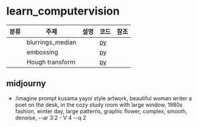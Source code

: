 # learn_computervision

| 분류 | 주제             | 설명 | 코드                                                       | 참조 |
| ---- | ---------------- | ---- | ---------------------------------------------------------- | ---- |
|      | blurrings_median |      | [py](./codes/blurrings_median.py)                          |      |
|      | embossing        |      | [py](./codes/embossings.py)                                |      |
|      | Hough transform  |      | [py](./codes/detect_straightlines_using_houghtransform.py) |      |

## midjourny
- /imagine prompt kusama yayoi style artwork, beautiful woman writer a poet on the desk, in the cozy study room with large window, 1980s fashion, winter day, large patterns, graphic flower, complex, smooth, denoise, --ar 3:2 - V 4 --q 2
